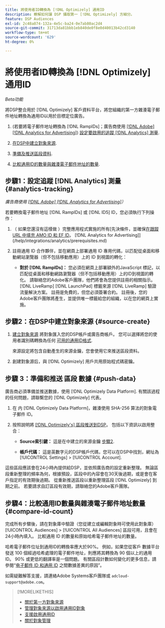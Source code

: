 ```yaml
---
title: 將使用者ID轉換為 [!DNL Optimizely] 通用ID
description: 瞭解如何讓 DSP 攝取第一 [!DNL Optimizely] 方細分。
feature: DSP Audiences
exl-id: 2c48a874-132a-4e5c-ba24-0e7ab80ac2d4
source-git-commit: 31713da81bbb1eb840de0f8e0d40013b42cd3140
workflow-type: tm+mt
source-wordcount: '629'
ht-degree: 0%

---
```


# 將使用者ID轉換為 [!DNL Optimizely] 通用ID

*Beta功能*

將DSP整合用於 [!DNL Optimizely] 客戶資料平台，將您組織的第一方雜湊電子郵件地址轉換為通用ID以用於目標定位廣告。

1. (若要將電子郵件地址轉換為 [!DNL RampIDs]<!-- or [!DNL ID5] IDs -->；廣告商使用 [[!DNL Adobe] [!DNL Analytics for Advertising]](/help/integrations/analytics/overview.md)) [設定要啟用的追蹤 [!DNL Analytics] 測量](#analytics-tracking).

1. [在DSP中建立對象來源](#source-create).

1. [準備及推送區段資料](#push-data).

1. [比較通用ID的數量與雜湊電子郵件地址的數量](#compare-id-count).

## 步驟1：設定追蹤 [!DNL Analytics] 測量 {#analytics-tracking}

*廣告商使用 [[!DNL Adobe] [!DNL Analytics for Advertising]](/help/integrations/analytics/overview.md)）*

若要轉換電子郵件地址 [!DNL RampIDs] 或 [!DNL ID5] ID，您必須執行下列操作：

1. （ 如果您還沒有這樣做 ）完整應用程式實施的所有[先決條件，並確保[在跟蹤 URL 中填充 AMO ID 和 EF ID](/help/integrations/analytics/ids.md)。 [!DNL Analytics for Advertising]](/help/integrations/analytics/prerequisites.md)

1. 註冊通用 ID 合作夥伴，並在網頁上部署通用 ID 專用代碼，以匹配從桌面和移動網站瀏覽器（但不包括移動應用）上的 ID 到視圖的轉化：

   * **對於 [!DNL RampIDs]：** 您必須在網頁上部署額外的JavaScript 標記，以匹配從桌面和移動網路瀏覽器（但不包括移動應用）上的ID到視圖的轉化。 請聯絡您的Adobe客戶團隊，他們將會為您提供註冊的相關指示。 [!DNL LiveRamp] [!DNL LaunchPad] 標籤來源 [!DNL LiveRamp] 驗證流量解決方案。 註冊是免費的，但您必須簽署合約。 註冊後，您的Adobe客戶團隊將產生，並提供唯一標籤給您的組織，以在您的網頁上實施。

## 步驟2：在DSP中建立對象來源 {#source-create}

1. [建立對象來源](source-manage.md) 將對象匯入您的DSP帳戶或廣告商帳戶。 您可以選擇將您的使用者識別碼轉換為任何 [可用的通用ID格式](source-about.md).

   來源設定將包含自動產生的來源金鑰，您會使用它來推送區段資料。

1. 創建對象源后，與 [!DNL Optimizely] 用戶共用原始程式碼密鑰。

## 步驟 3：準備和推送 區段 數據 {#push-data}

廣告商必須準備並推送數據，使用 [!DNL Optimizely Data Platform]. 有關該過程的任何問題，請聯繫您的 [!DNL Optimizely] 代表。

1. 在 内 [!DNL Optimizely Data Platform]，雜湊使用 SHA-256 算法的對象電子郵件 ID。

1. 按照說明將 [[!DNL Optimizely's] 區段推送到DSP](https://support.optimizely.com/hc/en-us/articles/27974930963981-Integrate-Adobe-Ads)。 包括以下資訊以啟用整合：

   * **Source索引鍵：** 這是在中建立的來源金鑰 [步驟2](#source-create).

   * **帳戶代碼：** 這是英數字元的DSP帳戶代碼，您可以在DSP中找到，網址為 [!UICONTROL Settings] > [!UICONTROL Account].

這些區段應該會在24小時內提供給DSP，並依照廣告商的設定重新整理。 無論區段重新整理的頻率為何，根據預設，區段中的內容會在30天後過期，或是會在客戶指定的有效期後過期。 從重新推送區段以重新整理區段 [!DNL Optimizely] 到期之前。 若要請求自訂區段有效期，請聯絡您的Adobe客戶團隊。

## 步驟4：比較通用ID數量與雜湊電子郵件地址數量 {#compare-id-count}

完成所有步驟後，請在對象庫中驗證（您從建立或編輯對象時可使用此對象庫） [!UICONTROL Audiences] > [!UICONTROL All Audiences] 區段可用，且會在24小時內填入。 比較通用 ID 的數量和原始哈希電子郵件地址的數量。

哈希電子郵件位址到通用ID的轉換率應大於90%。 例如，如果您從客戶 數據平台發送 100 個經過哈希處理的電子郵件地址，則應將其轉換為 90 個以上的通用 ID。 90% 或更低的翻譯率是一個問題。 有關區段計數如何變化的更多信息，請參閱“[电子郵件 ID 和通用 ID](#universal-ids-data-variances) 之間數據差異的原因”。

如需疑難解答支援，請連絡Adobe Systems客戶團隊或 `adcloud-support@adobe.com`。

>[!MORELIKETHIS]
>
>* [關於第一方對象來源](/help/dsp/audiences/sources/source-about.md)
>* [管理對象來源以啟用通用ID對象](source-manage.md)
>* [支援啟用通用ID](/help/dsp/audiences/universal-ids.md)
>* [關於對象管理](/help/dsp/audiences/audience-about.md)
